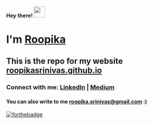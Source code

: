 <meta name="google-site-verification" content="gza4CwIjYdVqZd1nd2qc_xJQrxcQ4SVABpPv5ReU4zE" />

<h4> Hey there! <img src="https://raw.githubusercontent.com/roopikasrinivas/roopikasrinivas/main/gifs/wave.gif" width="30px"> </h4>

# I'm [Roopika](https://roopikasrinivas.github.io/)

## This is the repo for my website [roopikasrinivas.github.io](https://roopikasrinivas.github.io/)


### Connect with me: [LinkedIn](https://www.linkedin.com/in/roopikasrinivas/) | [Medium](https://medium.com/@roopikasrinivas)

#### You can also write to me roopika.srinivas@gmail.com :) 
 
[![forthebadge](https://forthebadge.com/images/badges/built-with-love.svg)](https://github.com/roopikasrinivas/)



